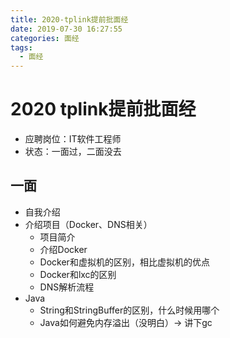 ```yaml
---
title: 2020-tplink提前批面经
date: 2019-07-30 16:27:55
categories: 面经
tags:
  - 面经
---
```


# 2020 tplink提前批面经

- 应聘岗位：IT软件工程师
- 状态：一面过，二面没去

## 一面

- 自我介绍
- 介绍项目（Docker、DNS相关）
  - 项目简介
  - 介绍Docker
  - Docker和虚拟机的区别，相比虚拟机的优点
  - Docker和lxc的区别
  - DNS解析流程
- Java
  - String和StringBuffer的区别，什么时候用哪个
  - Java如何避免内存溢出（没明白）-> 讲下gc

